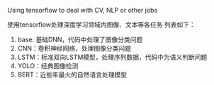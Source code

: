 Using tensorflow to deal with CV, NLP or other jobs

使用tensorflow处理深度学习领域内图像、文本等各任务
列表如下：
1. base: 基础DNN，代码中处理了图像分类问题
2. CNN：卷积神经网络，处理图像分类问题
3. LSTM：标准双向LSTM模型，处理序列数据，代码中为语义判断问题
4. YOLO：经典图像检测
5. BERT：近些年最火的自然语言处理模型